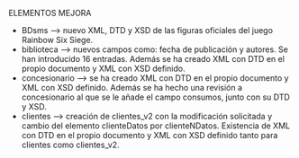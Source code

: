 ELEMENTOS MEJORA

- BDsms --> nuevo XML, DTD y XSD de las figuras oficiales del juego Rainbow Six Siege.
- biblioteca --> nuevos campos como: fecha de publicación y autores. Se han introducido 16 entradas. Además se ha creado XML con DTD en el propio documento y XML con XSD definido.
- concesionario --> se ha creado XML con DTD en el propio documento y XML con XSD definido. Además se ha hecho una revisión a concesionario al que se le añade el campo consumos, junto con su DTD y XSD.
- clientes --> creación de clientes_v2 con la modificación solicitada y cambio del elemento clienteDatos por clienteNDatos. Existencia de XML con DTD en el propio documento y XML con XSD definido tanto para clientes como clientes_v2. 